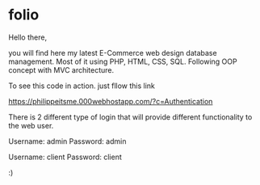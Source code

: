 # folio

Hello there,

you will find here my latest E-Commerce web design database management.
Most of it using PHP, HTML, CSS, SQL.
Following OOP concept with MVC architecture.

To see this code in action. just fllow this link

https://philippeitsme.000webhostapp.com/?c=Authentication

There is 2 different type of login that will provide different functionality to the web user.

Username: admin
Password: admin

Username: client
Password: client


:)